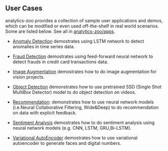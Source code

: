 ## **User Cases**

analytics-zoo provides a collection of sample user applications and demos, which can be modified or even used off-the-shelf in real world scenarios. Some are listed below. See all in [analytics-zoo/apps](https://github.com/intel-analytics/analytics-zoo/tree/master/apps).

   * [Anomaly Detection](https://github.com/intel-analytics/analytics-zoo/tree/master/apps/anomaly-detection) demostrates using LSTM network to detect anomalies in time series data.

   * [Fraud Detection](https://github.com/intel-analytics/analytics-zoo/tree/master/apps/fraud-detection) demostrates using feed-forward neural network to detect frauds in credit card transactions data. 

   * [Image Augmentation](https://github.com/intel-analytics/analytics-zoo/tree/master/apps/image-augmentation) demostrates how to do image augmentation for vision projects. 
 
   * [Object Detection](https://github.com/intel-analytics/analytics-zoo/tree/master/apps/object-detection) demonstrates how to use pretrained SSD (Single Shot MultiBox Detector) model to do object detection on videos. 
  
   * [Recommendation](https://github.com/intel-analytics/analytics-zoo/tree/master/apps/recommendation): demonstrates how to use neural network models (i.e.Neural Collaborative Filtering, Wide&Deep) to do recommendation on data with explicit feedback. 

   * [Sentiment Analysis](https://github.com/intel-analytics/analytics-zoo/tree/master/apps/sentiment-analysis) demostrates how to do sentiment analysis using neural network models (e.g. CNN, LSTM, GRU,Bi-LSTM).  

   * [Variational AutoEncoder](https://github.com/intel-analytics/analytics-zoo/tree/master/apps/variational-autoencoder) demostrates how to use variational autoencoder to generate faces and digital numbers.  

